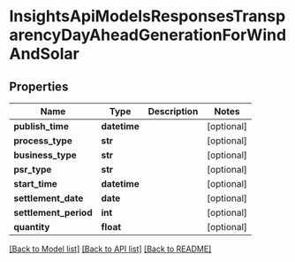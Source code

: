 # InsightsApiModelsResponsesTransparencyDayAheadGenerationForWindAndSolar

## Properties
Name | Type | Description | Notes
------------ | ------------- | ------------- | -------------
**publish_time** | **datetime** |  | [optional] 
**process_type** | **str** |  | [optional] 
**business_type** | **str** |  | [optional] 
**psr_type** | **str** |  | [optional] 
**start_time** | **datetime** |  | [optional] 
**settlement_date** | **date** |  | [optional] 
**settlement_period** | **int** |  | [optional] 
**quantity** | **float** |  | [optional] 

[[Back to Model list]](../README.md#documentation-for-models) [[Back to API list]](../README.md#documentation-for-api-endpoints) [[Back to README]](../README.md)

